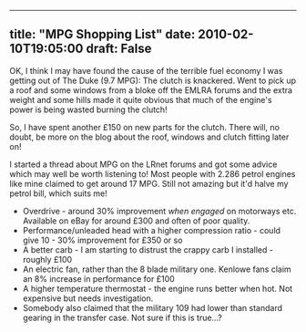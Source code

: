 
---
title: "MPG Shopping List"
date: 2010-02-10T19:05:00
draft: False
---

OK, I think I may have found the cause of the terrible fuel economy I was <span>getting</span> out of The Duke (9.7 MPG):  The clutch is knackered.  Went to pick up a roof and some windows from a bloke off the <span>EMLRA</span> forums and the extra weight and some hills made it quite obvious that much of the engine's power is being wasted burning the clutch!

So, I have spent another £150 on new parts for the clutch.  There will, no doubt, be more on the blog about the roof, windows and clutch fitting later on!

I started a thread about MPG on the <span>LRnet</span> forums and got some advice which may well be worth listening to!  Most people with 2.286 petrol engines like mine claimed to get around 17 MPG.  Still not amazing but it'd halve my petrol bill, which suits me!
<ul><li>Overdrive - around 30% improvement <span style="font-style: italic;">when engaged</span> on motorways etc.  Available on eBay for around £300 and often of poor quality.</li><li>Performance/unleaded head with a higher compression ratio - could give 10 - 30% improvement for £350 or so
</li><li>A better <span><span>carb</span></span> - I am starting to distrust the crappy <span>carb</span> I installed - roughly £100
</li><li>An electric fan, rather than the 8 blade military one.  <span>Kenlowe</span> fans claim an 8% increase in performance for £100
</li><li>A higher temperature thermostat - the engine runs better when hot.  Not expensive but needs investigation.
</li><li>Somebody also claimed that the military 109 had lower than standard gearing in the transfer case.  Not sure if this is true...?
</li></ul>